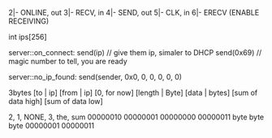 2|- ONLINE, out
3|- RECV, in
4|- SEND, out
5|- CLK, in
6|- ERECV (ENABLE RECEIVING)

int ips[256]

server::on_connect:
    send(ip) // give them ip, simaler to DHCP
    send(0x69) // magic number to tell, you are ready

server::no_ip_found:
    send(sender, 0x0, 0, 0, 0, 0, 0)


3bytes
[to | ip] [from | ip] [0, for now] [length | Byte] [data | bytes] [sum of data high] [sum of data low]

2, 1, NONE, 3, the, sum 
00000010 00000001 00000000 00000011 byte byte byte 00000001 00000011